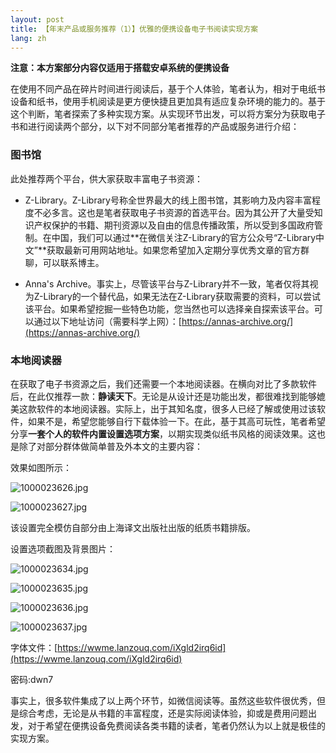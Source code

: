 ```yaml
---
layout: post
title: 【年末产品或服务推荐（1）】优雅的便携设备电子书阅读实现方案
lang: zh
---
```


**注意：本方案部分内容仅适用于搭载安卓系统的便携设备**

在使用不同产品在碎片时间进行阅读后，基于个人体验，笔者认为，相对于电纸书设备和纸书，使用手机阅读是更方便快捷且更加具有适应复杂环境的能力的。基于这个判断，笔者探索了多种实现方案。从实现环节出发，可以将方案分为获取电子书和进行阅读两个部分，以下对不同部分笔者推荐的产品或服务进行介绍：

### 图书馆

此处推荐两个平台，供大家获取丰富电子书资源：

- Z-Library。Z-Library号称全世界最大的线上图书馆，其影响力及内容丰富程度不必多言。这也是笔者获取电子书资源的首选平台。因为其公开了大量受知识产权保护的书籍、期刊资源以及自由的信息传播政策，所以受到多国政府管制。在中国，我们可以通过**在微信关注Z-Library的官方公众号“Z-Library中文”**获取最新可用网站地址。如果您希望加入定期分享优秀文章的官方群聊，可以联系博主。

- Anna's Archive。事实上，尽管该平台与Z-Library并不一致，笔者仅将其视为Z-Library的一个替代品，如果无法在Z-Library获取需要的资料，可以尝试该平台。如果希望挖掘一些特色功能，您当然也可以选择亲自探索该平台。可以通过以下地址访问（需要科学上网）：[https://annas-archive.org/](https://annas-archive.org/)

### 本地阅读器

在获取了电子书资源之后，我们还需要一个本地阅读器。在横向对比了多款软件后，在此仅推荐一款：**静读天下**。无论是从设计还是功能出发，都很难找到能够媲美这款软件的本地阅读器。实际上，出于其知名度，很多人已经了解或使用过该软件，如果不是，希望您能够自行下载体验一下。在此，基于其高可玩性，笔者希望分享**一套个人的软件内置设置选项方案**，以期实现类似纸书风格的阅读效果。这也是除了对部分群体做简单普及外本文的主要内容：

效果如图所示：

![1000023626.jpg](https://s2.loli.net/2024/12/22/owbkaGK6svmNeQA.jpg)

![1000023627.jpg](https://s2.loli.net/2024/12/22/zacB1Jl6xL4qXgG.jpg)

该设置完全模仿自部分由上海译文出版社出版的纸质书籍排版。

设置选项截图及背景图片：

![1000023634.jpg](https://s2.loli.net/2024/12/22/bUZXiqBWM3umKpc.jpg)

![1000023635.jpg](https://s2.loli.net/2024/12/22/ry5FWGHpcYlKnki.jpg)

![1000023636.jpg](https://s2.loli.net/2024/12/22/bwO4zNrMyCigqc1.jpg)

![1000023637.jpg](https://s2.loli.net/2024/12/22/VRH7zZT94bM8qdg.jpg)

字体文件：[https://wwme.lanzouq.com/iXgld2irq6id](https://wwme.lanzouq.com/iXgld2irq6id)

密码:dwn7

事实上，很多软件集成了以上两个环节，如微信阅读等。虽然这些软件很优秀，但是综合考虑，无论是从书籍的丰富程度，还是实际阅读体验，抑或是费用问题出发，对于希望在便携设备免费阅读各类书籍的读者，笔者仍然认为以上就是极佳的实现方案。
